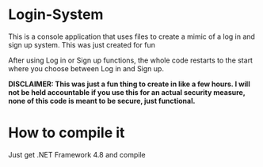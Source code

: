 # Login-System
This is a console application that uses files to create a mimic of a log in and sign up system. This was just created for fun

After using Log in or Sign up functions, the whole code restarts to the start where you choose between Log in and Sign up.

**DISCLAIMER: This was just a fun thing to create in like a few hours. I will not be held accountable if you use this for an actual security measure, none of this code is meant to be secure, just functional.**

# How to compile it
Just get .NET Framework 4.8 and compile
